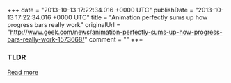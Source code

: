 +++
date = "2013-10-13 17:22:34.016 +0000 UTC"
publishDate = "2013-10-13 17:22:34.016 +0000 UTC"
title = "Animation perfectly sums up how progress bars really work"
originalUrl = "http://www.geek.com/news/animation-perfectly-sums-up-how-progress-bars-really-work-1573668/"
comment = ""
+++

### TLDR



[Read more](http://www.geek.com/news/animation-perfectly-sums-up-how-progress-bars-really-work-1573668/)
